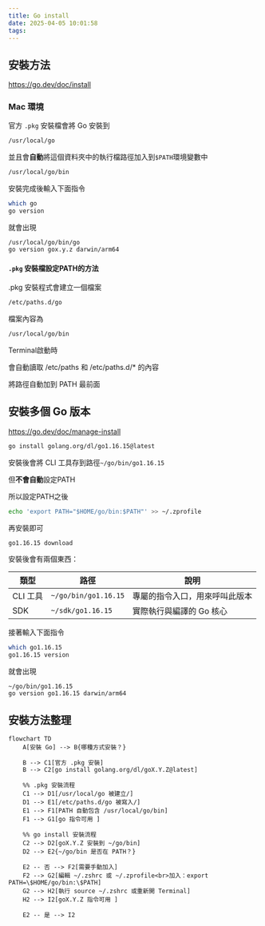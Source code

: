 ```yaml
---
title: Go install
date: 2025-04-05 10:01:58
tags:
---
```

## 安裝方法

https://go.dev/doc/install

### Mac 環境

官方 `.pkg` 安裝檔會將 Go 安裝到

```bash
/usr/local/go
```

並且會**自動**將這個資料夾中的執行檔路徑加入到`$PATH`環境變數中

```bash
/usr/local/go/bin
```

安裝完成後輸入下面指令

```bash
which go
go version
```

就會出現

```
/usr/local/go/bin/go
go version gox.y.z darwin/arm64
```

#### `.pkg` 安裝檔設定PATH的方法

.pkg 安裝程式會建立一個檔案

```bash
/etc/paths.d/go
```

檔案內容為

```bash
/usr/local/go/bin
```

Terminal啟動時

會自動讀取 /etc/paths 和 /etc/paths.d/* 的內容

將路徑自動加到 PATH 最前面

## 安裝多個 Go 版本

https://go.dev/doc/manage-install

```bash
go install golang.org/dl/go1.16.15@latest
```

安裝後會將 CLI 工具存到路徑`~/go/bin/go1.16.15`

但**不會自動**設定PATH

所以設定PATH之後

```bash
echo 'export PATH="$HOME/go/bin:$PATH"' >> ~/.zprofile
```

再安裝即可

```bash
go1.16.15 download
```

安裝後會有兩個東西：

| 類型 | 路徑 | 說明 |
|------|------|------|
| CLI 工具 | `~/go/bin/go1.16.15` | 專屬的指令入口，用來呼叫此版本 |
| SDK | `~/sdk/go1.16.15` | 實際執行與編譯的 Go 核心 |

接著輸入下面指令

```bash
which go1.16.15
go1.16.15 version
```

就會出現

```
~/go/bin/go1.16.15
go version go1.16.15 darwin/arm64
```

## 安裝方法整理

```mermaid
flowchart TD
    A[安裝 Go] --> B{哪種方式安裝？}

    B --> C1[官方 .pkg 安裝]
    B --> C2[go install golang.org/dl/goX.Y.Z@latest]

    %% .pkg 安裝流程
    C1 --> D1[/usr/local/go 被建立/]
    D1 --> E1[/etc/paths.d/go 被寫入/]
    E1 --> F1[PATH 自動包含 /usr/local/go/bin]
    F1 --> G1[go 指令可用 ]

    %% go install 安裝流程
    C2 --> D2[goX.Y.Z 安裝到 ~/go/bin]
    D2 --> E2{~/go/bin 是否在 PATH？}

    E2 -- 否 --> F2[需要手動加入]
    F2 --> G2[編輯 ~/.zshrc 或 ~/.zprofile<br>加入：export PATH=\$HOME/go/bin:\$PATH]
    G2 --> H2[執行 source ~/.zshrc 或重新開 Terminal]
    H2 --> I2[goX.Y.Z 指令可用 ]

    E2 -- 是 --> I2
```

